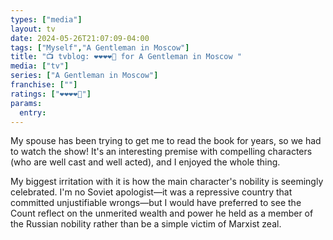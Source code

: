 ```yaml
---
types: ["media"]
layout: tv
date: 2024-05-26T21:07:09-04:00
tags: ["Myself","A Gentleman in Moscow"]
title: "📺 tvblog: ❤️❤️❤️❤️🖤 for A Gentleman in Moscow "
media: ["tv"]
series: ["A Gentleman in Moscow"]
franchise: [""]
ratings: ["❤️❤️❤️❤️🖤"]
params:
  entry:
---
```

My spouse has been trying to get me to read the book for years, so we had to watch the show! It's an interesting premise with compelling characters (who are well cast and well acted), and I enjoyed the whole thing.

My biggest irritation with it is how the main character's nobility is seemingly celebrated. I'm no Soviet apologist—it was a repressive country that committed unjustifiable wrongs—but I would have preferred to see the Count reflect on the unmerited wealth and power he held as a member of the Russian nobility rather than be a simple victim of Marxist zeal.
